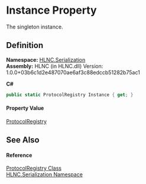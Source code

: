 # Instance Property


The singleton instance.



## Definition
**Namespace:** <a href="N_HLNC_Serialization">HLNC.Serialization</a>  
**Assembly:** HLNC (in HLNC.dll) Version: 1.0.0+03b6c1d2e487070ae6af3c88edccb51282b75ac1

**C#**
``` C#
public static ProtocolRegistry Instance { get; }
```



#### Property Value
<a href="T_HLNC_Serialization_ProtocolRegistry">ProtocolRegistry</a>

## See Also


#### Reference
<a href="T_HLNC_Serialization_ProtocolRegistry">ProtocolRegistry Class</a>  
<a href="N_HLNC_Serialization">HLNC.Serialization Namespace</a>  
